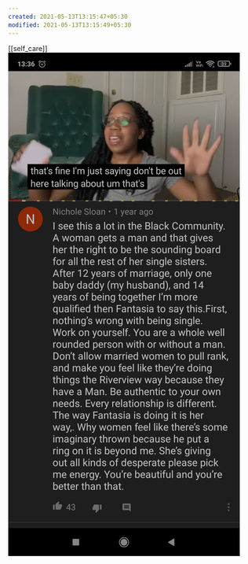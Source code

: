 ```yaml
---
created: 2021-05-13T13:15:47+05:30
modified: 2021-05-13T13:15:49+05:30
---
```

[[self_care]]
![Image](./media/IMG_1620891946863.jpg)
